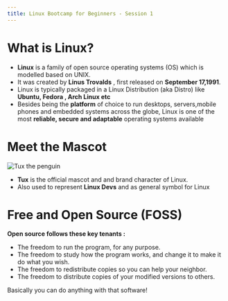 ```yaml
---
title: Linux Bootcamp for Beginners - Session 1
---
```


# What is Linux?
- **Linux** is a family of open source operating systems (OS) which is modelled based on UNIX.
- It was created by **Linus Trovalds** , first released on **September 17,1991**.
- Linux is typically packaged in a Linux Distribution (aka Distro) like **Ubuntu, Fedora , Arch Linux etc**
- Besides being the **platform** of choice to run desktops, servers,mobile phones and embedded systems across the globe, Linux is one of the most **reliable, secure and adaptable** operating systems available
# Meet the Mascot
![Tux the penguin](https://upload.wikimedia.org/wikipedia/commons/thumb/3/35/Tux.svg/150px-Tux.svg.png)

- **Tux** is the official mascot and and brand character of Linux.
- Also used to represent **Linux Devs**  and as general symbol for Linux


# Free and Open Source (FOSS)

**Open source follows these key tenants :** 


- The freedom to run the program, for any purpose.
- The freedom to study how the program works, and change it to make it do what you wish.
- The freedom to redistribute copies so you can help your neighbor.
- The freedom to distribute copies of your modified versions to others.

Basically you can do anything with that software!


